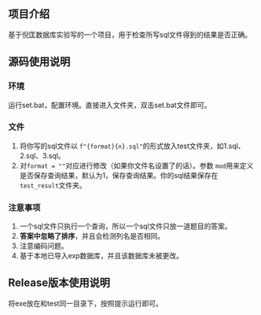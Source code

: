 ## 项目介绍

基于倪匡数据库实验写的一个项目，用于检查所写sql文件得到的结果是否正确。

## 源码使用说明

### 环境

运行set.bat，配置环境。直接进入文件夹，双击set.bat文件即可。

### 文件

1. 将你写的sql文件以 `f"{format}{n}.sql"`的形式放入test文件夹，如1.sql、2.sql、3.sql。
2. 对`format = ""`对应进行修改（如果你文件名设置了的话）。参数 `mod`用来定义是否保存查询结果，默认为1，保存查询结果。你的sql结果保存在 `test_result`文件夹。

### 注意事项

1. 一个sql文件只执行一个查询，所以一个sql文件只放一道题目的答案。
2. **答案中忽略了排序**，并且会检测列名是否相同。
3. 注意编码问题。
4. 基于本地已导入exp数据库，并且该数据库未被更改。

## Release版本使用说明

将exe放在和test同一目录下，按照提示运行即可。
